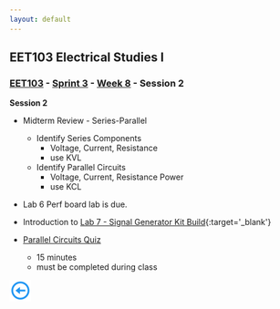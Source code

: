 ```yaml
---
layout: default
---
```


## EET103 Electrical Studies I

### [EET103](../../../) - [Sprint 3](../../) - [Week 8](../) - Session 2

**Session 2**

- Midterm Review - Series-Parallel
    - Identify Series Components
        - Voltage, Current, Resistance
        - use KVL
    - Identify Parallel Circuits 
        - Voltage, Current, Resistance Power
        - use KCL

- Lab 6 Perf board lab is due.

- Introduction to [Lab 7 - Signal Generator Kit Build](../../../labs/l07_sig_gen_build/index.md){:target='_blank'}


- [Parallel Circuits Quiz](https://forms.office.com/Pages/ResponsePage.aspx?id=7d-nLF6sb0SVV1dHONw2EJ6w58fEsdNChe_qBQ1MBUdURDZENFJJUVRHTTMxM1paQ1hGMFMxNjMwTi4u)
    - 15 minutes
    - must be completed during class




[![back button](../../../back_button.png)](../)